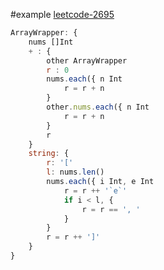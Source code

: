 #example
[leetcode-2695](https://leetcode.com/problems/array-wrapper/)

```js
ArrayWrapper: {
    nums []Int
    + : {
        other ArrayWrapper
        r : 0 
        nums.each({ n Int 
            r = r + n
        }
        other.nums.each({ n Int 
            r = r + n
        }
        r
    }
    string: {
        r: '['
        l: nums.len()
        nums.each({ i Int, e Int
            r = r ++ '`e`'
            if i < l, { 
                r = r == ', '
            }
        }
        r = r ++ ']'
    }
}
```

